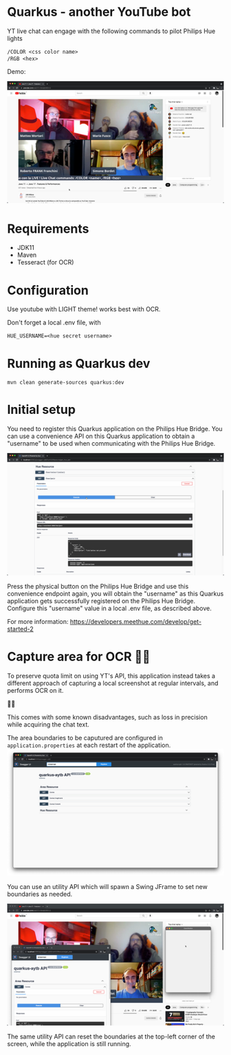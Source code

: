 # Quarkus - another YouTube bot

YT live chat can engage with the following commands to pilot Philips Hue lights
```
/COLOR <css color name>
/RGB <hex>
```

Demo:

![demo](docs/demo.png)

# Requirements

- JDK11
- Maven
- Tesseract (for OCR)

# Configuration

Use youtube with LIGHT theme! works best with OCR.

Don't forget a local .env file, with 
```
HUE_USERNAME=<hue secret username>
```

# Running as Quarkus dev

```
mvn clean generate-sources quarkus:dev
```

# Initial setup

You need to register this Quarkus application on the Philips Hue Bridge.
You can use a convenience API on this Quarkus application to obtain a "username" to be used when communicating with the Philips Hue Bridge.

![pairing](docs/pairing.png)

Press the physical button on the Philips Hue Bridge and use this convenience endpoint again, you will obtain the "username" as this Quarkus application gets successfully registered on the Philips Hue Bridge. Configure this "username" value in a local .env file, as described above.

For more information: https://developers.meethue.com/develop/get-started-2

# Capture area for OCR 🤷🚀

To preserve quota limit on using YT's API, this application instead takes a different approach of capturing a local screenshot at regular intervals, and performs OCR on it.

🤷🚀

This comes with some known disadvantages, such as loss in precision while acquiring the chat text.

The area boundaries to be caputured are configured in `application.properties` at each restart of the application.
![areaAPIswagger](docs/areaAPIswagger.png)

You can use an utility API which will spawn a Swing JFrame to set new boundaries as needed.

![areaAPIboundaries](docs/areaAPIboundaries.png)

The same utility API can reset the boundaries at the top-left corner of the screen, while the application is still running.
